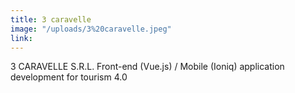 ```yaml
---
title: 3 caravelle
image: "/uploads/3%20caravelle.jpeg"
link: 
---
```

3 CARAVELLE S.R.L.
Front-end (Vue.js) / Mobile (Ioniq) application development for tourism 4.0